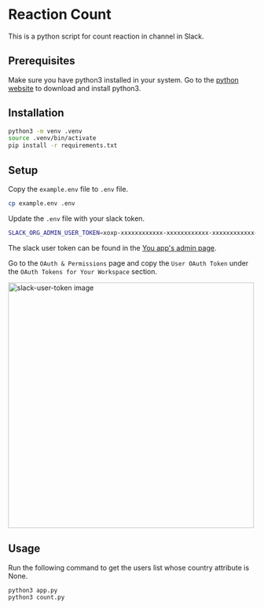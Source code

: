 # Reaction Count

This is a python script for count reaction in channel in Slack. 

## Prerequisites
Make sure you have python3 installed in your system.
Go to the [python website](https://www.python.org/downloads/) to download and install python3.

## Installation

```bash
python3 -m venv .venv
source .venv/bin/activate
pip install -r requirements.txt
```

## Setup

Copy the `example.env` file to `.env` file.

```bash
cp example.env .env
```

Update the `.env` file with your slack token.

```bash
SLACK_ORG_ADMIN_USER_TOKEN=xoxp-xxxxxxxxxxxx-xxxxxxxxxxxx-xxxxxxxxxxxx-xxxxxxxxxxxxxxxxxxxxxxxxxxxxxxxx
```

The slack user token can be found in the [You app's admin page](https://api.slack.com/apps). 

Go to the `OAuth & Permissions` page and copy the `User OAuth Token` under the `OAuth Tokens for Your Workspace` section.

<img src="./slack-user-token.png" alt="slack-user-token image" width="500"/>


## Usage
Run the following command to get the users list whose country attribute is None.

```bash
python3 app.py 
python3 count.py 
```


